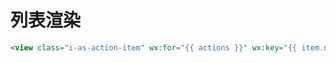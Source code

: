 # 列表渲染

```html
<view class="i-as-action-item" wx:for="{{ actions }}" wx:key="{{ item.name }}"></view>
```
